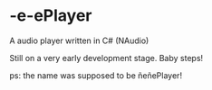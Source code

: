 # -e-ePlayer
A audio player written in C# (NAudio)

Still on a very early development stage.
Baby steps!

ps: the name was supposed to be ñeñePlayer! 
